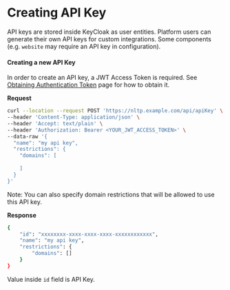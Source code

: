 # Creating API Key

API keys are stored inside KeyCloak as user entities. Platform users can generate their own API keys for custom integrations. Some components (e.g. `website` may require an API key in configuration).

#### Creating a new API Key

In order to create an API key, a JWT Access Token is required. See [Obtaining Authentication Token](auth-token.md) page for how to obtain it.

**Request**

```bash
curl --location --request POST 'https://nltp.example.com/api/apiKey' \
--header 'Content-Type: application/json' \
--header 'Accept: text/plain' \
--header 'Authorization: Bearer <YOUR_JWT_ACCESS_TOKEN>' \
--data-raw '{
  "name": "my api key",
  "restrictions": {
    "domains": [
        
    ]
  }
}'
```

Note: You can also specify domain restrictions that will be allowed to use this API key.

**Response**

```bash
{
    "id": "xxxxxxxx-xxxx-xxxx-xxxx-xxxxxxxxxxxx",
    "name": "my api key",
    "restrictions": {
        "domains": []
    }
}
```

Value inside `id` field is API Key.
